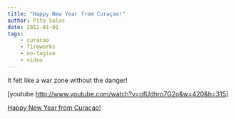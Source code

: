 ```yaml
---
title: "Happy New Year from Curaçao!"
author: Pito Salas
date: 2012-01-01
tags:
    - curacao
    - fireworks
    - no-tagise
    - video
---
```




It felt like a war zone without the danger!

[youtube http://www.youtube.com/watch?v=ofUdhro7G2o&w=420&h=315]


[Happy New Year from Curaçao!](None)
